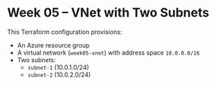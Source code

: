 # Week 05 – VNet with Two Subnets

This Terraform configuration provisions:
- An Azure resource group
- A virtual network (`week05-vnet`) with address space `10.0.0.0/16`
- Two subnets:
  - `subnet-1` (10.0.1.0/24)
  - `subnet-2` (10.0.2.0/24)
